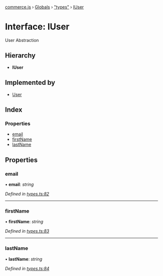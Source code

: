 [commerce.js](../README.md) › [Globals](../globals.md) › ["types"](../modules/_types_.md) › [IUser](_types_.iuser.md)

# Interface: IUser

User Abstraction

## Hierarchy

* **IUser**

## Implemented by

* [User](../classes/_user_.user.md)

## Index

### Properties

* [email](_types_.iuser.md#email)
* [firstName](_types_.iuser.md#firstname)
* [lastName](_types_.iuser.md#lastname)

## Properties

###  email

• **email**: *string*

*Defined in [types.ts:82](https://github.com/shopjs/commerce.js/blob/c24ab5c/src/types.ts#L82)*

___

###  firstName

• **firstName**: *string*

*Defined in [types.ts:83](https://github.com/shopjs/commerce.js/blob/c24ab5c/src/types.ts#L83)*

___

###  lastName

• **lastName**: *string*

*Defined in [types.ts:84](https://github.com/shopjs/commerce.js/blob/c24ab5c/src/types.ts#L84)*
